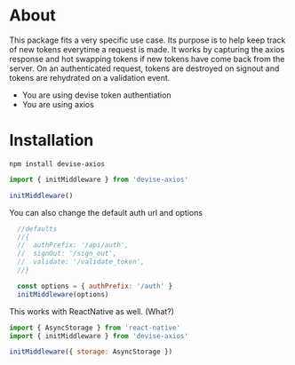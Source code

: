 # About

This package fits a very specific use case.  Its purpose is to help keep track of new tokens everytime a request is made.  It works by capturing the axios response and hot swapping tokens if new tokens have come back from the server.  On an authenticated request, tokens are destroyed on signout and tokens are rehydrated on a validation event.

 * You are using devise token authentiation
 * You are using axios
 
# Installation
```npm install devise-axios```

```javascript
import { initMiddleware } from 'devise-axios'

initMiddleware()
```

You can also change the default auth url and options

```javascript
  //defaults
  //{
  //  authPrefix: '/api/auth',
  //  signOut: '/sign_out',
  //  validate: '/validate_token',
  //}

  const options = { authPrefix: '/auth' }
  initMiddleware(options)
```

This works with ReactNative as well. (What?)
```javascript
import { AsyncStorage } from 'react-native'
import { initMiddleware } from 'devise-axios'

initMiddleware({ storage: AsyncStorage })
```

